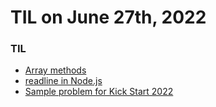 # **TIL on June 27th, 2022**

### TIL
- [Array methods](../../../Languages/JavaScript/array-methods-js-06-26-2022.md)
- [readline in Node.js](../../../Languages/JavaScript/readline-06-27-2022.md)
- [Sample problem for Kick Start 2022](../../../Languages/JavaScript/sample-prob-06-27-2022.js)